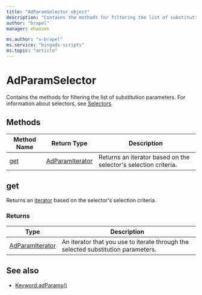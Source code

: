 ```yaml
---
title: "AdParamSelector object"
description: "Contains the methods for filtering the list of substitution parameters to return."
author: "brapel"
manager: ehansen

ms.author: "v-brapel"
ms.service: "bingads-scripts"
ms.topic: "article"
---
```


# AdParamSelector


Contains the methods for filtering the list of substitution parameters. For information about selectors, see [Selectors](../concepts/selectors.md).


## Methods


|Method Name|Return Type|Description|
|-|-|-
[get](#get)|[AdParamIterator](AdParamIterator.md)|Returns an iterator based on the selector's selection criteria.



## <a name="get"></a>get
Returns an [iterator](../concepts/iterators.md) based on the selector's selection criteria.

### Returns

|Type|Description|
|-|-
[AdParamIterator](AdParamIterator.md)|An iterator that you use to iterate through the selected substitution parameters.


## See also

- [Keyword.adParams()](Keyword.md#adparams)

